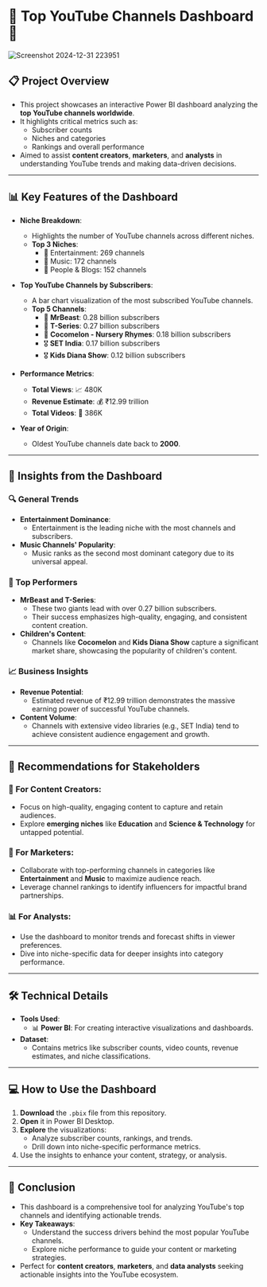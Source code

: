 # 🌟 Top YouTube Channels Dashboard 🌟
![Screenshot 2024-12-31 223951](https://github.com/user-attachments/assets/09d420de-812f-4f9f-97aa-a8ce2ec3e3f1)


## 📋 Project Overview
- This project showcases an interactive Power BI dashboard analyzing the **top YouTube channels worldwide**.
- It highlights critical metrics such as:
  - Subscriber counts
  - Niches and categories
  - Rankings and overall performance
- Aimed to assist **content creators**, **marketers**, and **analysts** in understanding YouTube trends and making data-driven decisions.

---

## 📊 Key Features of the Dashboard
- **Niche Breakdown**:
  - Highlights the number of YouTube channels across different niches.
  - **Top 3 Niches**:
    - 🎥 Entertainment: 269 channels
    - 🎵 Music: 172 channels
    - 👥 People & Blogs: 152 channels

- **Top YouTube Channels by Subscribers**:
  - A bar chart visualization of the most subscribed YouTube channels.
  - **Top 5 Channels**:
    - 🥇 **MrBeast**: 0.28 billion subscribers
    - 🥈 **T-Series**: 0.27 billion subscribers
    - 🥉 **Cocomelon - Nursery Rhymes**: 0.18 billion subscribers
    - 🎖️ **SET India**: 0.17 billion subscribers
    - 🎖️ **Kids Diana Show**: 0.12 billion subscribers

- **Performance Metrics**:
  - **Total Views**: 📈 480K
  - **Revenue Estimate**: 💰 ₹12.99 trillion
  - **Total Videos**: 🎥 386K

- **Year of Origin**:
  - Oldest YouTube channels date back to **2000**.

---

## 📌 Insights from the Dashboard

### 🔍 General Trends
- **Entertainment Dominance**:
  - Entertainment is the leading niche with the most channels and subscribers.
- **Music Channels' Popularity**:
  - Music ranks as the second most dominant category due to its universal appeal.

### 🌟 Top Performers
- **MrBeast and T-Series**:
  - These two giants lead with over 0.27 billion subscribers.
  - Their success emphasizes high-quality, engaging, and consistent content creation.
- **Children's Content**:
  - Channels like **Cocomelon** and **Kids Diana Show** capture a significant market share, showcasing the popularity of children's content.

### 📈 Business Insights
- **Revenue Potential**:
  - Estimated revenue of ₹12.99 trillion demonstrates the massive earning power of successful YouTube channels.
- **Content Volume**:
  - Channels with extensive video libraries (e.g., SET India) tend to achieve consistent audience engagement and growth.

---

## 📢 Recommendations for Stakeholders

### 🎥 For Content Creators:
- Focus on high-quality, engaging content to capture and retain audiences.
- Explore **emerging niches** like **Education** and **Science & Technology** for untapped potential.

### 💼 For Marketers:
- Collaborate with top-performing channels in categories like **Entertainment** and **Music** to maximize audience reach.
- Leverage channel rankings to identify influencers for impactful brand partnerships.

### 📊 For Analysts:
- Use the dashboard to monitor trends and forecast shifts in viewer preferences.
- Dive into niche-specific data for deeper insights into category performance.

---

## 🛠️ Technical Details

- **Tools Used**:
  - 📊 **Power BI**: For creating interactive visualizations and dashboards.
- **Dataset**:
  - Contains metrics like subscriber counts, video counts, revenue estimates, and niche classifications.

---

## 💻 How to Use the Dashboard
1. **Download** the `.pbix` file from this repository.
2. **Open** it in Power BI Desktop.
3. **Explore** the visualizations:
   - Analyze subscriber counts, rankings, and trends.
   - Drill down into niche-specific performance metrics.
4. Use the insights to enhance your content, strategy, or analysis.

---

## 🔮 Conclusion
- This dashboard is a comprehensive tool for analyzing YouTube's top channels and identifying actionable trends.
- **Key Takeaways**:
  - Understand the success drivers behind the most popular YouTube channels.
  - Explore niche performance to guide your content or marketing strategies.
- Perfect for **content creators**, **marketers**, and **data analysts** seeking actionable insights into the YouTube ecosystem.
